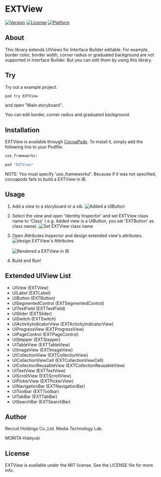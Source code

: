 # EXTView

<!-- [![CI Status](http://img.shields.io/travis/MORITA Hideyuki/EXTView.svg?style=flat)](https://travis-ci.org/MORITA Hideyuki/EXTView) -->
[![Version](https://img.shields.io/cocoapods/v/EXTView.svg?style=flat)](http://cocoapods.org/pods/EXTView)
[![License](https://img.shields.io/cocoapods/l/EXTView.svg?style=flat)](http://cocoapods.org/pods/EXTView)
[![Platform](https://img.shields.io/cocoapods/p/EXTView.svg?style=flat)](http://cocoapods.org/pods/EXTView)

## About

This library extends UIViews for Interface Builder editable. For example, border color, border width, corner radius or graduated background are not supported in Interface Builder. But you can edit them by using this library.

## Try

Try out a example project.

```bash
pod try EXTView
```

and open "Main.storyboard".

You can edit border, corner radius and graduated background.

## Installation

EXTView is available through [CocoaPods](http://cocoapods.org). To install
it, simply add the following line to your Podfile:

```ruby
use_frameworks!

pod "EXTView"
```

NOTE: You must specify 'use_frameworks!'. Because if it was not specified, cocoapods fails to build a EXTView in IB.

## Usage

1. Add a view to a storyboard or  a xib.
![Added a UIButton](https://github.com/recruit-mtl/EXTView/raw/master/Images/README/added_buttton.png)

1. Select the view and open 'Identity Inspector' and set EXTView class name to 'Class' ( e.g. Added view is a UIButton, you set 'EXTButton' as class name).
![Set EXTView class name](https://github.com/recruit-mtl/EXTView/raw/master/Images/README/identity_inspector.png)

1. Open Attributes Inspector and design extended view's attributes.
![design EXTView's Attributes](https://github.com/recruit-mtl/EXTView/raw/master/Images/README/attributes_inspector2.png)<br/><br/>
![Rendered a EXTView in IB](https://github.com/recruit-mtl/EXTView/raw/master/Images/README/set_attributes_button.png)

1. Build and Run!

## Extended UIView List
- UIView (EXTView)
- UILabel (EXTLabel)
- UIButton (EXTButton)
- UISegmentedControl (EXTSegmentedControl)
- UITextField (EXTTextField)
- UISlider (EXTSlider)
- UISwitch (EXTSwitch)
- UIActivityIndicatorView (EXTActivityIndicatorView)
- UIProgressView (EXTProgressView)
- UIPageControl (EXTPageControl)
- UIStepper (EXTStepper)
- UITableView (EXTTableView)
- UIImageView (EXTImageView)
- UICollectionView (EXTCollectionView)
- UICollectionViewCell (EXTCollectionViewCell)
- UICollectionReusableView (EXTCollectionReusableView)
- UITextView (EXTTextView)
- UIScrollView (EXTScrollView)
- UIPickerView (EXTPickerView)
- UINavigationBar (EXTNavigationBar)
- UIToolbar (EXTToolbar)
- UITabBar (EXTTabBar)
- UISearchBar (EXTSearchBar)

## Author

Recruit Holdings Co.,Ltd. Media Technology Lab.

MORITA Hideyuki

## License

EXTView is available under the MIT license. See the LICENSE file for more info.
